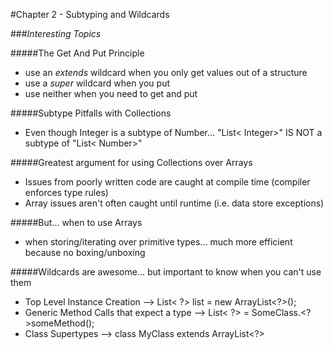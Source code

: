 #Chapter 2 - Subtyping and Wildcards

###*Interesting Topics*

#####The Get And Put Principle
- use an _extends_ wildcard when you only get values out of a structure
- use a _super_ wildcard when you put
- use neither when you need to get and put

#####Subtype Pitfalls with Collections
- Even though Integer is a subtype of Number... "List< Integer>" IS NOT a subtype of "List< Number>" 

#####Greatest argument for using Collections over Arrays
- Issues from poorly written code are caught at compile time (compiler enforces type rules)
- Array issues aren't often caught until runtime (i.e. data store exceptions)

#####But... when to use Arrays
- when storing/iterating over primitive types... much more efficient because no boxing/unboxing 

#####Wildcards are awesome... but important to know when you can't use them
- Top Level Instance Creation --> List< ?> list = new ArrayList<?>();
- Generic Method Calls that expect a type --> List< ?> = SomeClass.<?>someMethod();
- Class Supertypes --> class MyClass extends ArrayList<?> 